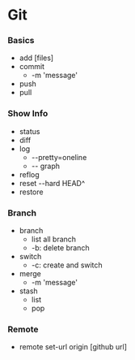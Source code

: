 # Git
### Basics
- add [files]
- commit
	- -m 'message'
- push
- pull
### Show Info
- status
- diff
- log
	- --pretty=oneline
	- -- graph
- reflog
- reset --hard HEAD^
- restore
### Branch
- branch
	- list all branch
	- -b: delete branch
- switch 
	- -c: create and switch
- merge 
	- -m 'message'
- stash 
	- list
	- pop
### Remote
- remote set-url origin [github url]

